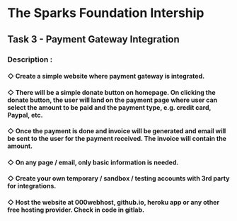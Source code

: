 # The Sparks Foundation Intership
## Task 3 - Payment Gateway Integration

### Description : 
#### ◇ Create a simple website where payment gateway is integrated.
#### ◇ There will be a simple donate button on homepage. On clicking the donate button, the user will land on the payment page where user can select the amount to be paid and the payment type, e.g. credit card, Paypal, etc.
#### ◇ Once the payment is done and invoice will be generated and email will be sent to the user for the payment received. The invoice will contain the amount.
#### ◇ On any page / email, only basic information is needed.
#### ◇ Create your own temporary / sandbox / testing accounts with 3rd party for integrations.
#### ◇ Host the website at 000webhost, github.io, heroku app or any other free hosting provider. Check in code in gitlab.
